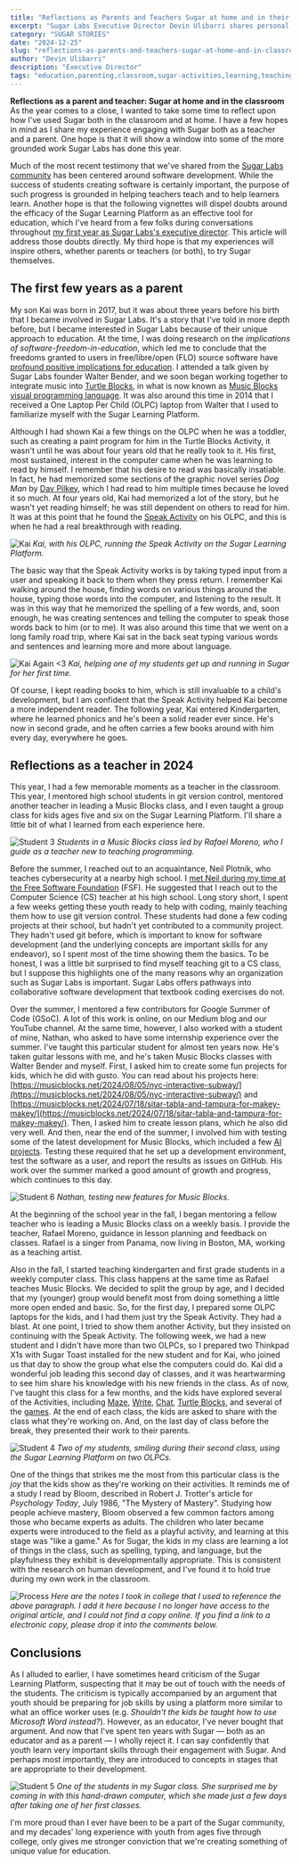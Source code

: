 ```yaml
---
title: "Reflections as Parents and Teachers Sugar at home and in their classroom"
excerpt: "Sugar Labs Executive Director Devin Ulibarri shares personal experiences using the Sugar Learning Platform both as a parent with his son and as an educator in various classroom settings."
category: "SUGAR STORIES"
date: "2024-12-25"
slug: "reflections-as-parents-and-teachers-sugar-at-home-and-in-classroom"
author: "Devin Ulibarri"
description: "Executive Director"
tags: "education,parenting,classroom,sugar-activities,learning,teaching,literacy,programming"
---
```

<!-- markdownlint-disable -->

**Reflections as a parent and teacher: Sugar at home and in the classroom**  
As the year comes to a close, I wanted to take some time to reflect upon how I've used Sugar both in the classroom and at home. I have a few hopes in mind as I share my experience engaging with Sugar both as a teacher and a parent. One hope is that it will show a window into some of the more grounded work Sugar Labs has done this year.

Much of the most recent testimony that we've shared from the [Sugar Labs community](/@sugarlabs) has been centered around software development. While the success of students creating software is certainly important, the purpose of such progress is grounded in helping teachers teach and to help learners learn. Another hope is that the following vignettes will dispel doubts around the efficacy of the Sugar Learning Platform as an effective tool for education, which I've heard from a few folks during conversations throughout [my first year as Sugar Labs's executive director](https://www.sugarlabs.org/press/2024/05/08/Sugar-Labs-announces-nonprofit-status-new-executive-director/). This article will address those doubts directly. My third hope is that my experiences will inspire others, whether parents or teachers (or both), to try Sugar themselves.

## The first few years as a parent

My son Kai was born in 2017, but it was about three years before his birth that I became involved in Sugar Labs. It's a story that I've told in more depth before, but I became interested in Sugar Labs because of their unique approach to education. At the time, I was doing research on the _implications of software-freedom-in-education_, which led me to conclude that the freedoms granted to users in free/libre/open (FLO) source software have [profound positive implications for education](https://wiki.sugarlabs.org/go/File:Education-needs-free-software.pdf). I attended a talk given by Sugar Labs founder Walter Bender, and we soon began working together to integrate music into [Turtle Blocks](http://activities.sugarlabs.org/en-US/sugar/addon/4027), in what is now known as [Music Blocks visual programming language](https://www.sugarlabs.org/music-blocks/). It was also around this time in 2014 that I received a One Laptop Per Child (OLPC) laptop from Walter that I used to familiarize myself with the Sugar Learning Platform.

Although I had shown Kai a few things on the OLPC when he was a toddler, such as creating a paint program for him in the Turtle Blocks Activity, it wasn't until he was about four years old that he really took to it. His first, most sustained, interest in the computer came when he was learning to read by himself. I remember that his desire to read was basically insatiable. In fact, he had memorized some sections of the graphic novel series _Dog Man_ by [Dav Pilkey](https://en.m.wikipedia.org/wiki/Dav_Pilkey), which I had read to him multiple times because he loved it so much. At four years old, Kai had memorized a lot of the story, but he wasn't yet reading himself; he was still dependent on others to read for him. It was at this point that he found the [Speak Activity](http://activities.sugarlabs.org/en-US/sugar/addon/4038) on his OLPC, and this is when he had a real breakthrough with reading.

![Kai](/assets/post-assets/stories/student1.webp)
*Kai, with his OLPC, running the Speak Activity on the Sugar Learning Platform.*

The basic way that the Speak Activity works is by taking typed input from a user and speaking it back to them when they press return. I remember Kai walking around the house, finding words on various things around the house, typing those words into the computer, and listening to the result. It was in this way that he memorized the spelling of a few words, and, soon enough, he was creating sentences and telling the computer to speak those words back to him (or to me). It was also around this time that we went on a long family road trip, where Kai sat in the back seat typing various words and sentences and learning more and more about language.

![Kai Again <3](/assets/post-assets/stories/students2.webp)
*Kai, helping one of my students get up and running in Sugar for her first time.*

Of course, I kept reading books to him, which is still invaluable to a child's development, but I am confident that the Speak Activity helped Kai become a more independent reader. The following year, Kai entered Kindergarten, where he learned phonics and he's been a solid reader ever since. He's now in second grade, and he often carries a few books around with him every day, everywhere he goes.

## Reflections as a teacher in 2024

This year, I had a few memorable moments as a teacher in the classroom. This year, I mentored high school students in git version control, mentored another teacher in leading a Music Blocks class, and I even taught a group class for kids ages five and six on the Sugar Learning Platform. I'll share a little bit of what I learned from each experience here.

![Student 3](/assets/post-assets/stories/student1.webp)
*Students in a Music Blocks class led by Rafael Moreno, who I guide as a teacher new to teaching programming.*

Before the summer, I reached out to an acquaintance, Neil Plotnik, who teaches cybersecurity at a nearby high school. I [met Neil during my time at the Free Software Foundation](https://www.fsf.org/blogs/community/free-software-in-education-and-free-software-education) (FSF). He suggested that I reach out to the Computer Science (CS) teacher at his high school. Long story short, I spent a few weeks getting these youth ready to help with coding, mainly teaching them how to use git version control. These students had done a few coding projects at their school, but hadn't yet contributed to a community project. They hadn't used git before, which is important to know for software development (and the underlying concepts are important skills for any endeavor), so I spent most of the time showing them the basics. To be honest, I was a little bit surprised to find myself teaching git to a CS class, but I suppose this highlights one of the many reasons why an organization such as Sugar Labs is important. Sugar Labs offers pathways into collaborative software development that textbook coding exercises do not.

Over the summer, I mentored a few contributors for Google Summer of Code (GSoC). A lot of this work is online, on our Medium blog and our YouTube channel. At the same time, however, I also worked with a student of mine, Nathan, who asked to have some internship experience over the summer. I've taught this particular student for almost ten years now. He's taken guitar lessons with me, and he's taken Music Blocks classes with Walter Bender and myself. First, I asked him to create some fun projects for kids, which he did with gusto. You can read about his projects here: [https://musicblocks.net/2024/08/05/nyc-interactive-subway/](https://musicblocks.net/2024/08/05/nyc-interactive-subway/) and [https://musicblocks.net/2024/07/18/sitar-tabla-and-tampura-for-makey-makey/](https://musicblocks.net/2024/07/18/sitar-tabla-and-tampura-for-makey-makey/). Then, I asked him to create lesson plans, which he also did very well. And then, near the end of the summer, I involved him with testing some of the latest development for Music Blocks, which included a few [AI projects](https://www.youtube.com/playlist?list=PLyTz5XRZyi-xR5NGo1fHLbYJYo2OwRFta). Testing these required that he set up a development environment, test the software as a user, and report the results as issues on GitHub. His work over the summer marked a good amount of growth and progress, which continues to this day.

![Student 6](/assets/post-assets/stories/student6.webp)
*Nathan, testing new features for Music Blocks.*

At the beginning of the school year in the fall, I began mentoring a fellow teacher who is leading a Music Blocks class on a weekly basis. I provide the teacher, Rafael Moreno, guidance in lesson planning and feedback on classes. Rafael is a singer from Panama, now living in Boston, MA, working as a teaching artist.

Also in the fall, I started teaching kindergarten and first grade students in a weekly computer class. This class happens at the same time as Rafael teaches Music Blocks. We decided to split the group by age, and I decided that my (younger) group would benefit most from doing something a little more open ended and basic. So, for the first day, I prepared some OLPC laptops for the kids, and I had them just try the Speak Activity. They had a blast. At one point, I tried to show them another Activity, but they insisted on continuing with the Speak Activity. The following week, we had a new student and I didn't have more than two OLPCs, so I prepared two Thinkpad X1s with Sugar Toast installed for the new student and for Kai, who joined us that day to show the group what else the computers could do. Kai did a wonderful job leading this second day of classes, and it was heartwarming to see him share his knowledge with his new friends in the class. As of now, I've taught this class for a few months, and the kids have explored several of the Activities, including [Maze](http://activities.sugarlabs.org/en-US/sugar/addon/4071), [Write](http://activities.sugarlabs.org/en-US/sugar/addon/4201), [Chat](http://activities.sugarlabs.org/en-US/sugar/addon/4069), [Turtle Blocks](http://activities.sugarlabs.org/en-US/sugar/addon/4027), and several of the [games](http://activities.sugarlabs.org/en-US/sugar/browse/type:1/cat:60). At the end of each class, the kids are asked to share with the class what they're working on. And, on the last day of class before the break, they presented their work to their parents.

![Student 4](/assets/post-assets/stories/student4.webp)
*Two of my students, smiling during their second class, using the Sugar Learning Platform on two OLPCs.*

One of the things that strikes me the most from this particular class is the _joy_ that the kids show as they're working on their activities. It reminds me of a study I read by Bloom, described in Robert J. Trotter's article for _Psychology Today_, July 1986, "The Mystery of Mastery". Studying how people achieve mastery, Bloom observed a few common factors among those who became experts as adults. The children who later became experts were introduced to the field as a playful activity, and learning at this stage was "like a game." As for Sugar, the kids in my class are learning a lot of things in the class, such as spelling, typing, and language, but the playfulness they exhibit is developmentally appropriate. This is consistent with the research on human development, and I've found it to hold true during my own work in the classroom.

![Process](/assets/post-assets/stories/process.webp)
*Here are the notes I took in college that I used to reference the above paragraph. I add it here because I no longer have access to the original article, and I could not find a copy online. If you find a link to a electronic copy, please drop it into the comments below.*

## Conclusions

As I alluded to earlier, I have sometimes heard criticism of the Sugar Learning Platform, suspecting that it may be out of touch with the needs of the students. The criticism is typically accompanied by an argument that youth should be preparing for job skills by using a platform more similar to what an office worker uses (e.g. _Shouldn't the kids be taught how to use Microsoft Word instead?_). However, as an educator, I've never bought that argument. And now that I've spent ten years with Sugar — both as an educator and as a parent — I wholly reject it. I can say confidently that youth learn very important skills through their engagement with Sugar. And perhaps most importantly, they are introduced to concepts in stages that are appropriate to their development.

![Student 5](/assets/post-assets/stories/student5.webp)
*One of the students in my Sugar class. She surprised me by coming in with this hand-drawn computer, which she made just a few days after taking one of her first classes.*

I'm more proud than I ever have been to be a part of the Sugar community, and my decades' long experience with youth from ages five through college, only gives me stronger conviction that we're creating something of unique value for education.
